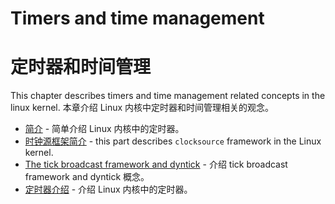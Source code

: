 # Timers and time management
# 定时器和时间管理

This chapter describes timers and time management related concepts in the linux kernel.
本章介绍 Linux 内核中定时器和时间管理相关的观念。

* [简介](http://0xax.gitbooks.io/linux-insides/content/Timers/timers-1.html) - 简单介绍 Linux 内核中的定时器。
* [时钟源框架简介](https://github.com/0xAX/linux-insides/blob/master/Timers/timers-2.md) - this part describes `clocksource` framework in the Linux kernel.
* [The tick broadcast framework and dyntick](https://github.com/0xAX/linux-insides/blob/master/Timers/timers-3.md) - 介绍 tick broadcast framework and dyntick 概念。
* [定时器介绍](https://github.com/0xAX/linux-insides/blob/master/Timers/timers-3.md) - 介绍 Linux 内核中的定时器。
